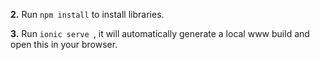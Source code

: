 

**2.** Run `npm install` to install libraries.

**3.** Run  `ionic serve `, it will automatically generate a local www build and open this in your browser.


